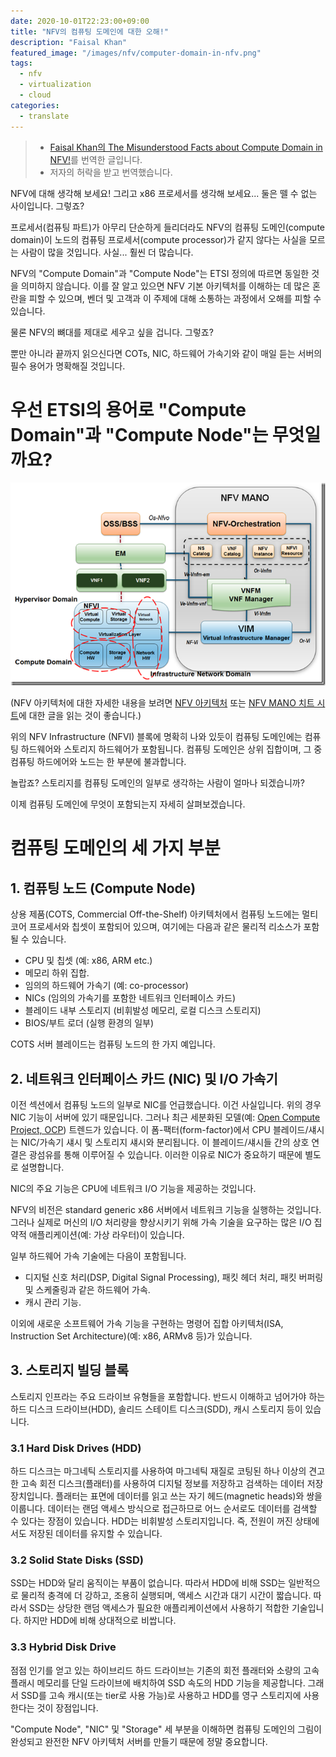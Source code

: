 ```yaml
---
date: 2020-10-01T22:23:00+09:00
title: "NFV의 컴퓨팅 도메인에 대한 오해!"
description: "Faisal Khan"
featured_image: "/images/nfv/computer-domain-in-nfv.png"
tags:
  - nfv
  - virtualization
  - cloud
categories:
  - translate
---
```


> - [Faisal Khan의 The Misunderstood Facts about Compute Domain in NFV!](https://telcocloudbridge.com/blog/the-misunderstood-facts-about-compute-domain-in-nfv/)를 번역한 글입니다.
> - 저자의 허락을 받고 번역했습니다.

NFV에 대해 생각해 보세요! 그리고 x86 프로세서를 생각해 보세요... 둘은 뗄 수 없는 사이입니다. 그렇죠?

프로세서(컴퓨팅 파트)가 아무리 단순하게 들리더라도 NFV의 컴퓨팅 도메인(compute domain)이 노드의 컴퓨팅 프로세서(compute processor)가 같지 않다는 사실을 모르는 사람이 많을 것입니다. 사실... 훨씬 더 많습니다.

NFV의 "Compute Domain"과 "Compute Node"는 ETSI 정의에 따르면 동일한 것을 의미하지 않습니다. 이를 잘 알고 있으면 NFV 기본 아키텍처를 이해하는 데 많은 혼란을 피할 수 있으며, 벤더 및 고객과 이 주제에 대해 소통하는 과정에서 오해를 피할 수 있습니다.

물론 NFV의 뼈대를 제대로 세우고 싶을 겁니다. 그렇죠?

뿐만 아니라 끝까지 읽으신다면 COTs, NIC, 하드웨어 가속기와 같이 매일 듣는 서버의 필수 용어가 명확해질 것입니다.

# 우선 ETSI의 용어로 "Compute Domain"과 "Compute Node"는 무엇일까요?

![computer-domain-in-nfv](/images/nfv/computer-domain-in-nfv.png)

(NFV 아키텍처에 대한 자세한 내용을 보려면 [NFV 아키텍처](../beginners-guide-to-nfv-mano/) 또는 [NFV MANO 치트 시트](../cheat-sheet-understanding-nfv-architecture)에 대한 글을 읽는 것이 좋습니다.)

위의 NFV Infrastructure (NFVI) 블록에 명확히 나와 있듯이 컴퓨팅 도메인에는 컴퓨팅 하드웨어와 스토리지 하드웨어가 포함됩니다. 컴퓨팅 도메인은 상위 집합이며, 그 중 컴퓨팅 하드에어와 노드는 한 부분에 불과합니다.

놀랍죠? 스토리지를 컴퓨팅 도메인의 일부로 생각하는 사람이 얼마나 되겠습니까?

이제 컴퓨팅 도메인에 무엇이 포함되는지 자세히 살펴보겠습니다.

# 컴퓨팅 도메인의 세 가지 부분

## 1. 컴퓨팅 노드 (Compute Node)

상용 제품(COTS, Commercial Off-the-Shelf) 아키텍처에서 컴퓨팅 노드에는 멀티 코어 프로세서와 칩셋이 포함되어 있으며, 여기에는 다음과 같은 물리적 리소스가 포함될 수 있습니다.

- CPU 및 칩셋 (예: x86, ARM etc.)
- 메모리 하위 집합.
- 임의의 하드웨어 가속기 (예: co-processor)
- NICs (임의의 가속기를 포함한 네트워크 인터페이스 카드)
- 블레이드 내부 스토리지 (비휘발성 메모리, 로컬 디스크 스토리지)
- BIOS/부트 로더 (실행 환경의 일부)

COTS 서버 블레이드는 컴퓨팅 노드의 한 가지 예입니다.

## 2. 네트워크 인터페이스 카드 (NIC) 및 I/O 가속기


이전 섹션에서 컴퓨팅 노드의 일부로 NIC를 언급했습니다. 이건 사실입니다.
위의 경우 NIC 기능이 서버에 있기 때문입니다.
그러나 최근 세분화된 모델(예: [Open Compute Project, OCP](http://www.opencompute.org/about/)) 트렌드가 있습니다.
이 폼-팩터(form-factor)에서 CPU 블레이드/섀시는 NIC/가속기 섀시 및 스토리지 섀시와 분리됩니다.
이 블레이드/섀시들 간의 상호 연결은 광섬유를 통해 이루어질 수 있습니다.
이러한 이유로 NIC가 중요하기 때문에 별도로 설명합니다.

NIC의 주요 기능은 CPU에 네트워크 I/O 기능을 제공하는 것입니다.

NFV의 비전은 standard generic x86 서버에서 네트워크 기능을 실행하는 것입니다. 그러나 실제로 머신의 I/O 처리량을 향상시키기 위해 가속 기술을 요구하는 많은 I/O 집약적 애플리케이션(예: 가상 라우터)이 있습니다.

일부 하드웨어 가속 기술에는 다음이 포함됩니다.

- 디지털 신호 처리(DSP, Digital Signal Processing), 패킷 헤더 처리, 패킷 버퍼링 및 스케줄링과 같은 하드웨어 가속.
- 캐시 관리 기능.

이외에 새로운 소프트웨어 가속 기능을 구현하는 명령어 집합 아키텍처(ISA, Instruction Set Architecture)(예: x86, ARMv8 등)가 있습니다.

## 3. 스토리지 빌딩 블록

스토리지 인프라는 주요 드라이브 유형들을 포함합니다. 반드시 이해하고 넘어가야 하는 하드 디스크 드라이브(HDD), 솔리드 스테이트 디스크(SDD), 캐시 스토리지 등이 있습니다.

### 3.1 Hard Disk Drives (HDD)

하드 디스크는 마그네틱 스토리지를 사용하여 마그네틱 재질로 코팅된 하나 이상의
견고한 고속 회전 디스크(플래터)를 사용하여 디지털 정보를 저장하고 검색하는 데이터 저장 장치입니다.
플래터는 표면에 데이터를 읽고 쓰는 자기 헤드(magnetic heads)와 쌍을 이룹니다.
데이터는 랜덤 액세스 방식으로 접근하므로 어느 순서로도 데이터를 검색할 수 있다는 장점이 있습니다.
HDD는 비휘발성 스토리지입니다. 즉, 전원이 꺼진 상태에서도 저장된 데이터를 유지할 수 있습니다.

### 3.2 Solid State Disks (SSD)

SSD는 HDD와 달리 움직이는 부품이 없습니다.
따라서 HDD에 비해 SSD는 일반적으로 물리적 충격에 더 강하고,
조용히 실행되며, 액세스 시간과 대기 시간이 짧습니다.
따라서 SSD는 상당한 랜덤 액세스가 필요한 애플리케이션에서 사용하기 적합한 기술입니다.
하지만 HDD에 비해 상대적으로 비쌉니다.

### 3.3 Hybrid Disk Drive

점점 인기를 얻고 있는 하이브리드 하드 드라이브는 기존의 회전 플래터와
소량의 고속 플래시 메모리를 단일 드라이브에 배치하여 SSD 속도의 HDD 기능을 제공합니다.
그래서 SSD를 고속 캐시(또는 tier로 사용 가능)로 사용하고
HDD를 영구 스토리지에 사용한다는 것이 장점입니다.

"Compute Node", "NIC" 및 "Storage" 세 부분을 이해하면 컴퓨팅 도메인의 그림이 완성되고
완전한 NFV 아키텍처 서버를 만들기 때문에 정말 중요합니다.
